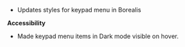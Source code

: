 - Updates styles for keypad menu in Borealis

**Accessibility**

- Made keypad menu items in Dark mode visible on hover.

